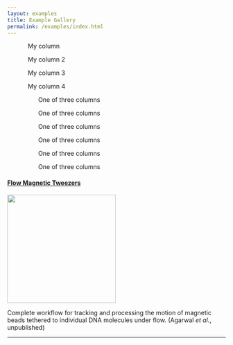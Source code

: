 ```yaml
---
layout: examples
title: Example Gallery
permalink: /examples/index.html
---
```


<ol class='container-lg clearfix'>
  <ol class='col-4 float-left border p-4'>
    My column
  </ol>
  <ol class='col-4 float-left border p-4'>
    My column 2
  </ol>
</ol>

<ol>
  <ol>
    My column 3
  </ol>
  <ol>
    My column 4
  </ol>
</ol>


<ol class="container">
  <ol class="row">
    <ol class="col-sm">
      One of three columns
    </ol>
    <ol class="col-sm">
      One of three columns
    </ol>
    <ol class="col-sm">
      One of three columns
    </ol>
  </ol>
</ol>

<ol class="container">
  <ol class="col-sm">
    <ol class="row">
      One of three columns
    </ol>
    <ol class="row">
      One of three columns
    </ol>
    <ol class="row">
      One of three columns
    </ol>
  </ol>
</ol>



#### [Flow Magnetic Tweezers](flow-Magnetic-Tweezers)

<img align='center' src='{{site.baseurl}}/examples/img/index/img1.png' width='250' />


Complete workflow for tracking and processing the motion of magnetic beads tethered to individual DNA molecules under flow. (Agarwal _et al._, unpublished)


---
